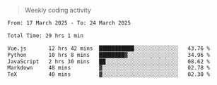 > Weekly coding activity
<!--START_SECTION:waka-->

```txt
From: 17 March 2025 - To: 24 March 2025

Total Time: 29 hrs 1 min

Vue.js       12 hrs 42 mins  ███████████░░░░░░░░░░░░░░   43.76 %
Python       10 hrs 8 mins   ████████▓░░░░░░░░░░░░░░░░   34.96 %
JavaScript   2 hrs 30 mins   ██░░░░░░░░░░░░░░░░░░░░░░░   08.62 %
Markdown     48 mins         ▓░░░░░░░░░░░░░░░░░░░░░░░░   02.78 %
TeX          40 mins         ▓░░░░░░░░░░░░░░░░░░░░░░░░   02.30 %
```

<!--END_SECTION:waka-->
